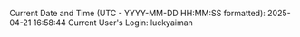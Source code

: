 Current Date and Time (UTC - YYYY-MM-DD HH:MM:SS formatted): 2025-04-21 16:58:44
Current User's Login: luckyaiman
